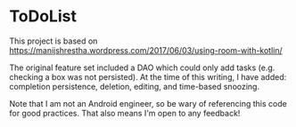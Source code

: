 # ToDoList
This project is based on https://manijshrestha.wordpress.com/2017/06/03/using-room-with-kotlin/

The original feature set included a DAO which could only add tasks (e.g. checking a box was not persisted).
At the time of this writing, I have added: completion persistence, deletion, editing, and time-based snoozing.

Note that I am not an Android engineer, so be wary of referencing this code for good practices. That also means I'm open to any feedback!
